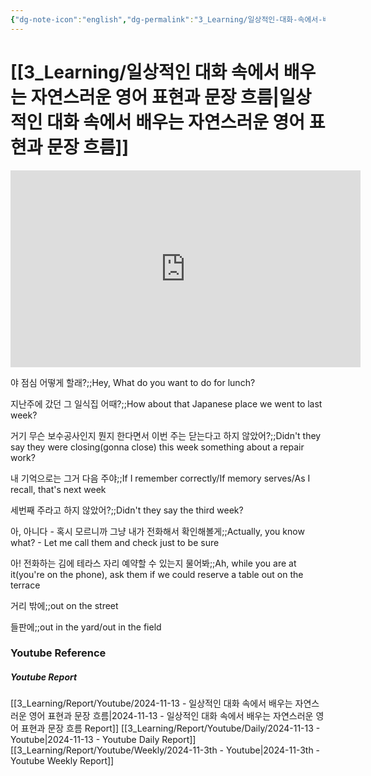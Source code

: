 ```yaml
---
{"dg-note-icon":"english","dg-permalink":"3_Learning/일상적인-대화-속에서-배우는-자연스러운-영어-표현과-문장-흐름","created-date":"2024-11-13 6:49:28 pm","date":"2024-11-13","type":"youtube","tags":["youtube","english","flashcards"],"aliases":null,"youtuber":"빨모쌤","channelName":"라이브 아카데미","link":"https://www.youtube.com/watch?v=68z7Q1GbG-I","img":"https://img.youtube.com/vi/68z7Q1GbG-I/0.jpg","dg-publish":true,"permalink":"/3_Learning/일상적인-대화-속에서-배우는-자연스러운-영어-표현과-문장-흐름/","dgPassFrontmatter":true,"noteIcon":"english"}
---
```


# [[3_Learning/일상적인 대화 속에서 배우는 자연스러운 영어 표현과 문장 흐름\|일상적인 대화 속에서 배우는 자연스러운 영어 표현과 문장 흐름]]


<div class="container-root"><span></span></div><div><div class="container-root"><iframe width="560" height="315" src="https://www.youtube.com/embed/68z7Q1GbG-I" title="YouTube video player" frameborder="0" allow="accelerometer; autoplay; clipboard-write; encrypted-media; gyroscope; picture-in-picture; web-share" allowfullscreen=""></iframe></div></div>

야 점심 어떻게 할래?;;Hey, What do you want to do for lunch?
<!--SR:!2025-05-07,113,291-->
지난주에 갔던 그 일식집 어때?;;How about that Japanese place we went to last week?
<!--SR:!2025-01-22,43,290-->
거기 무슨 보수공사인지 뭔지 한다면서 이번 주는 닫는다고 하지 않았어?;;Didn't they say they were closing(gonna close) this week something about a repair work?
<!--SR:!2025-04-08,84,270-->
내 기억으로는 그거 다음 주야;;If I remember correctly/If memory serves/As I recall, that's next week
<!--SR:!2025-01-16,33,271-->
세번째 주라고 하지 않았어?;;Didn't they say the third week?
<!--SR:!2025-01-20,41,290-->
아, 아니다 - 혹시 모르니까 그냥 내가 전화해서 확인해볼게;;Actually, you know what? - Let me call them and check just to be sure
<!--SR:!2025-01-22,4,210-->
아! 전화하는 김에 테라스 자리 예약할 수 있는지 물어봐;;Ah, while you are at it(you're on the phone), ask them if we could reserve a table out on the terrace
<!--SR:!2025-02-11,63,310-->

거리 밖에;;out on the street
<!--SR:!2025-02-21,47,290-->
들판에;;out in the yard/out in the field
<!--SR:!2025-02-05,56,310-->















### Youtube Reference
##### Youtube Report
[[3_Learning/Report/Youtube/2024-11-13 - 일상적인 대화 속에서 배우는 자연스러운 영어 표현과 문장 흐름\|2024-11-13 - 일상적인 대화 속에서 배우는 자연스러운 영어 표현과 문장 흐름 Report]]
[[3_Learning/Report/Youtube/Daily/2024-11-13 - Youtube\|2024-11-13 - Youtube Daily Report]]
[[3_Learning/Report/Youtube/Weekly/2024-11-3th - Youtube\|2024-11-3th - Youtube Weekly Report]]

